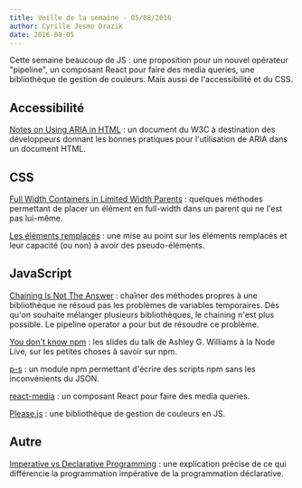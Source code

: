 ```yaml
---
title: Veille de la semaine - 05/08/2016
author: Cyrille Jesmo Drazik
date: 2016-08-05
---
```


Cette semaine beaucoup de JS : une proposition pour un nouvel opérateur
"pipeline", un composant React pour faire des media queries, une bibliothèque
de gestion de couleurs. Mais aussi de l'accessibilité et du CSS.

## Accessibilité

[Notes on Using ARIA in HTML](https://www.w3.org/TR/aria-in-html/) : un
document du W3C à destination des développeurs donnant les bonnes pratiques pour
l'utilisation de ARIA dans un document HTML.

## CSS

[Full Width Containers in Limited Width Parents](https://css-tricks.com/full-width-containers-limited-width-parents/) :
quelques méthodes permettant de placer un élément en full-width dans un parent
qui ne l'est pas lui-même.

[Les éléments remplacés](http://www.ffoodd.fr/les-elements-remplaces/) : une
mise au point sur les éléments remplacés et leur capacité (ou non) à avoir des
pseudo-éléments.

## JavaScript

[Chaining Is Not The Answer](https://medium.com/@computer.guy/chaining-is-not-the-answer-6c4143ebb64d#.sgbqwo5cu) :
chaîner des méthodes propres à une bibliothèque ne résoud pas les problèmes
de variables temporaires. Dès qu'on souhaite mélanger plusieurs bibliothèques,
le chaining n'est plus possible. Le pipeline operator a pour but de résoudre ce
problème.

[You don't know npm](https://ashleygwilliams.github.io/node-live/#1) : les
slides du talk de Ashley G. Williams à la Node Live, sur les petites choses à
savoir sur npm.

[p-s](https://github.com/kentcdodds/p-s) : un module npm permettant
d'écrire des scripts npm sans les inconvénients du JSON.

[react-media](https://github.com/ReactTraining/react-media) : un composant React
pour faire des media queries.

[Please.js](http://www.checkman.io/please/) : une bibliothèque de gestion de
couleurs en JS.

## Autre

[Imperative vs Declarative Programming](https://medium.freecodecamp.com/imperative-vs-declarative-programming-283e96bf8aea#.3870ns3mb) :
une explication précise de ce qui différencie la programmation impérative de la
programmation déclarative.
